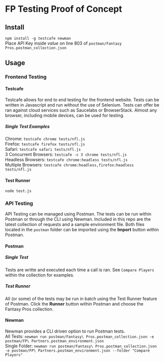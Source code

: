 # FP Testing Proof of Concept  
## Install
`npm install -g testcafe newman`  
Place API Key inside *value* on line 803 of `postman/Fantasy Pros.postman_collection.json`  
## Usage  
### Frontend Testing
#### Testcafe
Testcafe allows for end to end testing for the frontend website. Tests can be written in Javascript and run without the use of Selenium. Tests can offer be ran against cloud services such as Saucelabs or BrowserStack. Almost any browser, including mobile devices, can be used for testing.  
##### Single Test Examples  
Chrome: `testcafe chrome tests/nfl.js`  
Firefox: `testcafe firefox tests/nfl.js`  
Safari: `testcafe safari tests/nfl.js `  
3 Concurrent Browsers: `testcafe -c 3 chrome tests/nfl.js`  
Headless Browsers: `testcafe chrome:headless tests/nfl.js`    
Multiple Browsers:  `testcafe chrome:headless,firefox:headless tests/nfl.js`  
#### Test Runner  
`node test.js`  
### API Testing  
API Testing can be managed using Postman. The tests can be run within Postman or through the CLI using Newman.  Included in this repo are the latest collection of requests and a sample environment file. Both files located in the `postman` folder can be imported using the **Import** button within Postman.  
#### Postman
##### Single Test
Tests are writte and executed each time a call is ran. See `Compare Players` within the collection for examples.  
##### Test Runner
All (or some) of the tests may be run in batch using the Test Runner feature of Postman. Click the **Runner** button within Postman and choose the Fantasy Pros collection.  
#### Newman
Newman provides a CLI driven option to run Postman tests.  
All Tests: `newman run postman/Fantasy\ Pros.postman_collection.json -e postman/FP\ Partners.postman_environment.json`  
Single Folder: `newman run postman/Fantasy\ Pros.postman_collection.json -e postman/FP\ Partners.postman_environment.json --folder "Compare Players"
`  
